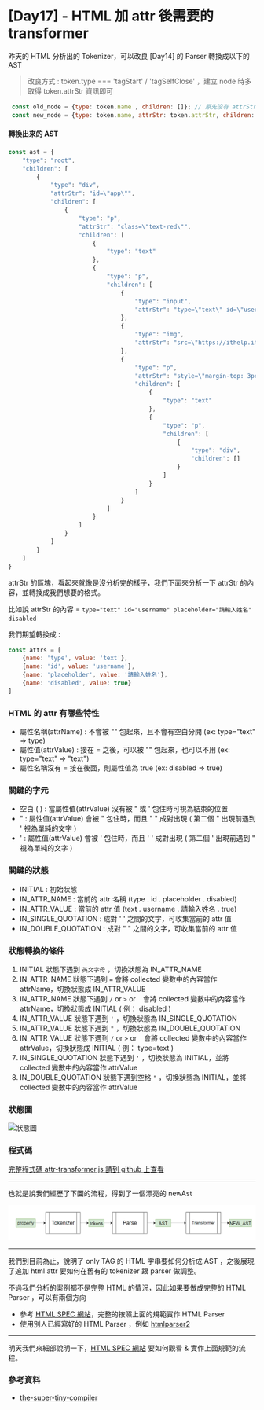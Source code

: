 # [Day17] - HTML 加 attr 後需要的 transformer

昨天的 HTML 分析出的 Tokenizer，可以改良 [Day14] 的 Parser 轉換成以下的 AST

> 改良方式 : token.type === 'tagStart' / 'tagSelfClose' ，建立 node 時多取得 token.attrStr 資訊即可

```javascript
 const old_node = {type: token.name , children: []}; // 原先沒有 attrStr 的 node
 const new_node = {type: token.name, attrStr: token.attrStr, children: []}; // 新的有 attrStr 的 node
```

#### 轉換出來的 AST

```javascript
const ast = {
    "type": "root",
    "children": [
        {
            "type": "div",
            "attrStr": "id=\"app\"",
            "children": [
                {
                    "type": "p",
                    "attrStr": "class=\"text-red\"",
                    "children": [
                        {
                            "type": "text"
                        },
                        {
                            "type": "p",
                            "children": [
                                {
                                    "type": "input",
                                    "attrStr": "type=\"text\" id=\"username\" placeholder=\"請輸入姓名\" disabled"
                                },
                                {
                                    "type": "img",
                                    "attrStr": "src=\"https://ithelp.ithome.com.tw/storage/image/fight.svg\"\r\n         alt='\"圖片\"'"
                                },
                                {
                                    "type": "p",
                                    "attrStr": "style=\"margin-top: 3px\"",
                                    "children": [
                                        {
                                            "type": "text"
                                        },
                                        {
                                            "type": "p",
                                            "children": [
                                                {
                                                    "type": "div",
                                                    "children": []
                                                }
                                            ]
                                        }
                                    ]
                                }
                            ]
                        }
                    ]
                }
            ]
        }
    ]
}
```
 
attrStr 的區塊，看起來就像是沒分析完的樣子，我們下面來分析一下 attrStr 的內容，並轉換成我們想要的格式。

比如說 attrStr 的內容 = `type="text" id="username" placeholder="請輸入姓名" disabled`

我們期望轉換成 : 

```javascript
const attrs = [
    {name: 'type', value: 'text'},
    {name: 'id', value: 'username'},
    {name: 'placeholder', value: '請輸入姓名'},
    {name: 'disabled', value: true}
]
```

### HTML 的 attr 有哪些特性

- 屬性名稱(attrName) : 不會被 "" 包起來，且不會有空白分開 (ex: type="text" => type)
- 屬性值(attrValue) : 接在 = 之後，可以被 "" 包起來，也可以不用 (ex: type="text" => "text")
- 屬性名稱沒有 = 接在後面，則屬性值為 true (ex: disabled => true)

### 關鍵的字元

- 空白 ( ) : 當屬性值(attrValue) 沒有被 " 或 ' 包住時可視為結束的位置
- " : 屬性值(attrValue) 會被 " 包住時，而且 " " 成對出現 ( 第二個 " 出現前遇到 ' 視為單純的文字 )
- ' : 屬性值(attrValue) 會被 ' 包住時，而且 ' ' 成對出現 ( 第二個 ' 出現前遇到 " 視為單純的文字 )

### 關鍵的狀態

- INITIAL : 初始狀態
- IN_ATTR_NAME : 當前的 attr 名稱 (type . id . placeholder . disabled)
- IN_ATTR_VALUE : 當前的 attr 值 (text . username . 請輸入姓名 . true)
- IN_SINGLE_QUOTATION : 成對 ' ' 之間的文字，可收集當前的 attr 值
- IN_DOUBLE_QUOTATION : 成對 " " 之間的文字，可收集當前的 attr 值

### 狀態轉換的條件

1. INITIAL 狀態下遇到 `英文字母` ，切換狀態為 IN_ATTR_NAME
2. IN_ATTR_NAME 狀態下遇到 `=` 會將 collected 變數中的內容當作 attrName，切換狀態成 IN_ATTR_VALUE
3. IN_ATTR_NAME 狀態下遇到 `/` or `>` or ` ` 會將 collected 變數中的內容當作 attrName，切換狀態成 INITIAL ( 例： disabled )
4. IN_ATTR_VALUE 狀態下遇到 `'` ，切換狀態為 IN_SINGLE_QUOTATION
5. IN_ATTR_VALUE 狀態下遇到 `"` ，切換狀態為 IN_DOUBLE_QUOTATION
6. IN_ATTR_VALUE 狀態下遇到 `/` or `>` or ` ` 會將 collected 變數中的內容當作 attrValue，切換狀態成 INITIAL ( 例： type=text )
7. IN_SINGLE_QUOTATION 狀態下遇到 `'` ，切換狀態為 INITIAL，並將 collected 變數中的內容當作 attrValue
8. IN_DOUBLE_QUOTATION 狀態下遇到空格 `"` ，切換狀態為 INITIAL，並將 collected 變數中的內容當作 attrValue

### 狀態圖

![狀態圖](https://i.imgur.com/0Z7Z7ZM.png)

### 程式碼

[完整程式碼 attr-transformer.js 請到 github 上查看](https://github.com/andrew781026/ithome_ironman_2022/blob/main/html-parser/attr-transformer.js)

---

也就是說我們經歷了下圖的流程，得到了一個漂亮的 newAst

![new_flow](https://github.com/andrew781026/ithome_ironman_2022/blob/main/day-17/new-flow.png)

---

我們到目前為止，說明了 only TAG 的 HTML 字串要如何分析成 AST ，之後展現了追加 html attr 要如何在舊有的 tokenizer 跟 parser 做調整。

不過我們分析的案例都不是完整 HTML 的情況，因此如果要做成完整的 HTML Parser ，可以有兩個方向

- 參考 [HTML SPEC 網站](https://html.spec.whatwg.org/)，完整的按照上面的規範實作 HTML Parser
- 使用別人已經寫好的 HTML Parser ，例如 [htmlparser2](https://www.npmjs.com/package/htmlparser2)

---

明天我們來細部說明一下，[HTML SPEC 網站](https://html.spec.whatwg.org/) 要如何觀看 & 實作上面規範的流程。

### 參考資料

- [the-super-tiny-compiler](https://github.com/jamiebuilds/the-super-tiny-compiler/blob/master/the-super-tiny-compiler.js)
